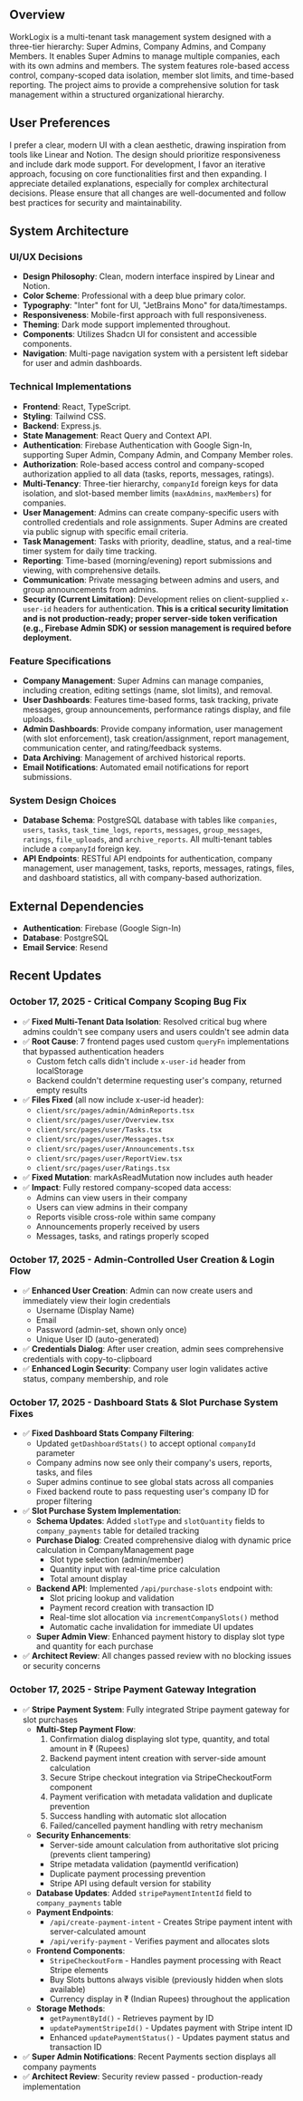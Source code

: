 ## Overview

WorkLogix is a multi-tenant task management system designed with a three-tier hierarchy: Super Admins, Company Admins, and Company Members. It enables Super Admins to manage multiple companies, each with its own admins and members. The system features role-based access control, company-scoped data isolation, member slot limits, and time-based reporting. The project aims to provide a comprehensive solution for task management within a structured organizational hierarchy.

## User Preferences

I prefer a clear, modern UI with a clean aesthetic, drawing inspiration from tools like Linear and Notion. The design should prioritize responsiveness and include dark mode support. For development, I favor an iterative approach, focusing on core functionalities first and then expanding. I appreciate detailed explanations, especially for complex architectural decisions. Please ensure that all changes are well-documented and follow best practices for security and maintainability.

## System Architecture

### UI/UX Decisions

-   **Design Philosophy**: Clean, modern interface inspired by Linear and Notion.
-   **Color Scheme**: Professional with a deep blue primary color.
-   **Typography**: "Inter" font for UI, "JetBrains Mono" for data/timestamps.
-   **Responsiveness**: Mobile-first approach with full responsiveness.
-   **Theming**: Dark mode support implemented throughout.
-   **Components**: Utilizes Shadcn UI for consistent and accessible components.
-   **Navigation**: Multi-page navigation system with a persistent left sidebar for user and admin dashboards.

### Technical Implementations

-   **Frontend**: React, TypeScript.
-   **Styling**: Tailwind CSS.
-   **Backend**: Express.js.
-   **State Management**: React Query and Context API.
-   **Authentication**: Firebase Authentication with Google Sign-In, supporting Super Admin, Company Admin, and Company Member roles.
-   **Authorization**: Role-based access control and company-scoped authorization applied to all data (tasks, reports, messages, ratings).
-   **Multi-Tenancy**: Three-tier hierarchy, `companyId` foreign keys for data isolation, and slot-based member limits (`maxAdmins`, `maxMembers`) for companies.
-   **User Management**: Admins can create company-specific users with controlled credentials and role assignments. Super Admins are created via public signup with specific email criteria.
-   **Task Management**: Tasks with priority, deadline, status, and a real-time timer system for daily time tracking.
-   **Reporting**: Time-based (morning/evening) report submissions and viewing, with comprehensive details.
-   **Communication**: Private messaging between admins and users, and group announcements from admins.
-   **Security (Current Limitation)**: Development relies on client-supplied `x-user-id` headers for authentication. **This is a critical security limitation and is not production-ready; proper server-side token verification (e.g., Firebase Admin SDK) or session management is required before deployment.**

### Feature Specifications

-   **Company Management**: Super Admins can manage companies, including creation, editing settings (name, slot limits), and removal.
-   **User Dashboards**: Features time-based forms, task tracking, private messages, group announcements, performance ratings display, and file uploads.
-   **Admin Dashboards**: Provide company information, user management (with slot enforcement), task creation/assignment, report management, communication center, and rating/feedback systems.
-   **Data Archiving**: Management of archived historical reports.
-   **Email Notifications**: Automated email notifications for report submissions.

### System Design Choices

-   **Database Schema**: PostgreSQL database with tables like `companies`, `users`, `tasks`, `task_time_logs`, `reports`, `messages`, `group_messages`, `ratings`, `file_uploads`, and `archive_reports`. All multi-tenant tables include a `companyId` foreign key.
-   **API Endpoints**: RESTful API endpoints for authentication, company management, user management, tasks, reports, messages, ratings, files, and dashboard statistics, all with company-based authorization.

## External Dependencies

-   **Authentication**: Firebase (Google Sign-In)
-   **Database**: PostgreSQL
-   **Email Service**: Resend

## Recent Updates

### October 17, 2025 - Critical Company Scoping Bug Fix
- ✅ **Fixed Multi-Tenant Data Isolation**: Resolved critical bug where admins couldn't see company users and users couldn't see admin data
- ✅ **Root Cause**: 7 frontend pages used custom `queryFn` implementations that bypassed authentication headers
  - Custom fetch calls didn't include `x-user-id` header from localStorage
  - Backend couldn't determine requesting user's company, returned empty results
- ✅ **Files Fixed** (all now include x-user-id header):
  - `client/src/pages/admin/AdminReports.tsx`
  - `client/src/pages/user/Overview.tsx`
  - `client/src/pages/user/Tasks.tsx`
  - `client/src/pages/user/Messages.tsx`
  - `client/src/pages/user/Announcements.tsx`
  - `client/src/pages/user/ReportView.tsx`
  - `client/src/pages/user/Ratings.tsx`
- ✅ **Fixed Mutation**: markAsReadMutation now includes auth header
- ✅ **Impact**: Fully restored company-scoped data access:
  - Admins can view users in their company
  - Users can view admins in their company
  - Reports visible cross-role within same company
  - Announcements properly received by users
  - Messages, tasks, and ratings properly scoped

### October 17, 2025 - Admin-Controlled User Creation & Login Flow
- ✅ **Enhanced User Creation**: Admin can now create users and immediately view their login credentials
  - Username (Display Name)
  - Email
  - Password (admin-set, shown only once)
  - Unique User ID (auto-generated)
- ✅ **Credentials Dialog**: After user creation, admin sees comprehensive credentials with copy-to-clipboard
- ✅ **Enhanced Login Security**: Company user login validates active status, company membership, and role

### October 17, 2025 - Dashboard Stats & Slot Purchase System Fixes
- ✅ **Fixed Dashboard Stats Company Filtering**: 
  - Updated `getDashboardStats()` to accept optional `companyId` parameter
  - Company admins now see only their company's users, reports, tasks, and files
  - Super admins continue to see global stats across all companies
  - Fixed backend route to pass requesting user's company ID for proper filtering
- ✅ **Slot Purchase System Implementation**:
  - **Schema Updates**: Added `slotType` and `slotQuantity` fields to `company_payments` table for detailed tracking
  - **Purchase Dialog**: Created comprehensive dialog with dynamic price calculation in CompanyManagement page
    - Slot type selection (admin/member)
    - Quantity input with real-time price calculation
    - Total amount display
  - **Backend API**: Implemented `/api/purchase-slots` endpoint with:
    - Slot pricing lookup and validation
    - Payment record creation with transaction ID
    - Real-time slot allocation via `incrementCompanySlots()` method
    - Automatic cache invalidation for immediate UI updates
  - **Super Admin View**: Enhanced payment history to display slot type and quantity for each purchase
- ✅ **Architect Review**: All changes passed review with no blocking issues or security concerns

### October 17, 2025 - Stripe Payment Gateway Integration
- ✅ **Stripe Payment System**: Fully integrated Stripe payment gateway for slot purchases
  - **Multi-Step Payment Flow**:
    1. Confirmation dialog displaying slot type, quantity, and total amount in ₹ (Rupees)
    2. Backend payment intent creation with server-side amount calculation
    3. Secure Stripe checkout integration via StripeCheckoutForm component
    4. Payment verification with metadata validation and duplicate prevention
    5. Success handling with automatic slot allocation
    6. Failed/cancelled payment handling with retry mechanism
  - **Security Enhancements**:
    - Server-side amount calculation from authoritative slot pricing (prevents client tampering)
    - Stripe metadata validation (paymentId verification)
    - Duplicate payment processing prevention
    - Stripe API using default version for stability
  - **Database Updates**: Added `stripePaymentIntentId` field to `company_payments` table
  - **Payment Endpoints**:
    - `/api/create-payment-intent` - Creates Stripe payment intent with server-calculated amount
    - `/api/verify-payment` - Verifies payment and allocates slots
  - **Frontend Components**:
    - `StripeCheckoutForm` - Handles payment processing with React Stripe elements
    - Buy Slots buttons always visible (previously hidden when slots available)
    - Currency display in ₹ (Indian Rupees) throughout the application
  - **Storage Methods**: 
    - `getPaymentById()` - Retrieves payment by ID
    - `updatePaymentStripeId()` - Updates payment with Stripe intent ID
    - Enhanced `updatePaymentStatus()` - Updates payment status and transaction ID
- ✅ **Super Admin Notifications**: Recent Payments section displays all company payments
- ✅ **Architect Review**: Security review passed - production-ready implementation